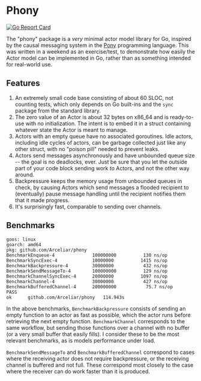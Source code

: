# Phony

[![Go Report Card](https://goreportcard.com/badge/github.com/Arceliar/phony)](https://goreportcard.com/report/github.com/Arceliar/phony)

The "phony" package is a *very* minimal actor model library for Go, inspired by the causal messaging system in the [Pony](https://ponylang.io/) programming language. This was written in a weekend as an exercise/test, to demonstrate how easily the Actor model can be implemented in Go, rather than as something intended for real-world use.

## Features

1. An extremely small code base consisting of about 60 SLOC, not counting tests, which only depends on Go built-ins and the `sync` package from the standard library.
2. The zero value of an Actor is about 32 bytes on x86_64 and is ready-to-use with no initialization. The intent is to embed it in a struct containing whatever state the Actor is meant to manage.
3. Actors with an empty queue have no associated goroutines. Idle actors, including idle cycles of actors, can be garbage collected just like any other struct, with no "poison pill" needed to prevent leaks.
4. Actors send messages asynchronously and have unbounded queue size -- the goal is no deadlocks, ever. Just be sure that you let the outside part of your code block sending work *to* Actors, and not the other way around.
5. Backpressure keeps the memory usage from unbounded queues in check, by causing Actors which send messages a flooded recipient to (eventually) pause message handling until the recipient notifies them that it made progress.
6. It's surprisingly fast, comparable to sending over channels.

## Benchmarks

```
goos: linux
goarch: amd64
pkg: github.com/Arceliar/phony
BenchmarkEnqueue-4           	100000000	       130 ns/op
BenchmarkSyncExec-4          	10000000	      1415 ns/op
BenchmarkBackpressure-4      	30000000	       432 ns/op
BenchmarkSendMessageTo-4     	100000000	       129 ns/op
BenchmarkChannelSyncExec-4   	20000000	      1097 ns/op
BenchmarkChannel-4           	30000000	       427 ns/op
BenchmarkBufferedChannel-4   	200000000	        75.7 ns/op
PASS
ok  	github.com/Arceliar/phony	114.943s
```

In the above benchmarks, `BenchmarkBackpressure` consists of sending an empty function to an actor as fast as possible, which the actor runs before retrieving the next empty function. `BenchmarkChannel` corresponds to the same workflow, but sending those functions over a channel with no buffer (or a very small buffer that easily fills). I consider these to be the most relevant benchmarks, as is models performance under load.

`BenchmarkSendMessageTo` and `BenchmarkBufferedChannel` correspond to cases where the receiving actor does not require backpressure, or the receiving channel is buffered and not full. These correspond most closely to the case where the receiver can do work faster than it is produced.
